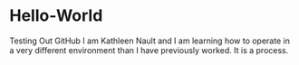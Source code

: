 # Hello-World
Testing Out GitHub
I am Kathleen Nault and I am learning how to operate in a very different environment than I have previously worked.  It is a process.
